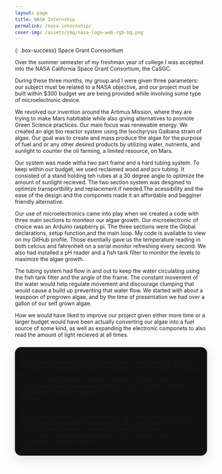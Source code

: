 ```yaml
---
layout: page 
title: NASA Internship 
permalink: /nasa-internship/
cover-img: /assets/img/nasa-logo-web-rgb-bg.png
---
```


{: .box-success}
Space Grant Connsortium 

Over the summer semester of my freshman year of college I was accepted into the NASA California Space Grant Consortium, the CaSGC.  

During these three months, my group and I were given three parameters: our subject must be related to a NASA objective, and our project must be built within $300 budget we are being provided while involving some type of microelectronic device. 

We revolved our invention around the Artimus Mission, where they are trying to make Mars habitiable while also giving alternatives to promote Green Science practices. Our main focus was renewable energy. We created an alge bio reactor system using the Isochyrysis Galbana strain of algae. Our goal was to create and mass produce the algae for the purpose of fuel and or any other desired products by utilizing water, nutrients, and sunlight to counter the oil farming, a limited resource, on Mars. 

Our system was made witha two part frame and a hard tubing system. To keep within our budget, we used reclaimed wood and pcv tubing. It consisted of a stand holding teh rubes at a 30 degree angle to optimize the amount of sunlight recieved. The two section system was desgined to optimize transportbility and replacement if needed.The acessibility and the ease of the design and the componets made it an affordable and begginer friendly alternative. 

Our use of microelectronics came into play when we created a code with three main sections to moniteor our algae growth. Our microelectronic of choice was an Arduino raspberry pi. The three sections were the Global declarations, setup function,and the main loop. My code is available to view on my GitHub profile. Those esentially gave us the temperature reading in both celcius and fahrenheit on a serial monitor refreshing every second. We also had installed a pH reader and a fish tank filter  to monitor the levels to maximize the algae growth.  

The tubing system had flow in and out to keep the water circulating using the fish tank filter and the angle of the frame. The constant movement of the water would help regulate movement and discourage clumping that would cause a build up preventing that water flow. We started with about a teaspoon of pregrown algae, and by the time of presentation we had over a gallon of our self grown algae.

How we would have liked to improve our project given either more time or a larger budget would have been actually converting our algae into a fuel source of some kind, as well as expanding the electronic componets to also read the amount of light recieved at all times.




<!-- === CAROUSEL (paste into your .md page) === -->
<div class="carousel" aria-roledescription="carousel" aria-label="NASA Gallery"
     data-autoplay="false" data-interval="3500">
  <div class="carousel__viewport">
    <div class="carousel__track" role="group" aria-live="polite">

      <!-- 1 -->
      <div class="carousel__slide" role="group" aria-label="1 of 16">
        <img src="/nasa%20pics/abstractdigital.jpg" alt="Abstract digital art">
        <div class="carousel__caption">Abstract Digital</div>
        <a href="/nasa%20pics/abstractdigital.jpg" target="_blank" rel="noopener"><span></span></a>
      </div>

      <!-- 2 -->
      <div class="carousel__slide" role="group" aria-label="2 of 16">
        <img src="/nasa%20pics/algaefarout.JPG" alt="Algae far out">
        <div class="carousel__caption">Algae Far Out</div>
        <a href="/nasa%20pics/algaefarout.JPG" target="_blank" rel="noopener"><span></span></a>
      </div>

      <!-- 3 -->
      <div class="carousel__slide" role="group" aria-label="3 of 16">
        <img src="/nasa%20pics/conceptofwiring.jpg" alt="Concept of wiring">
        <div class="carousel__caption">Concept of Wiring</div>
        <a href="/nasa%20pics/conceptofwiring.jpg" target="_blank" rel="noopener"><span></span></a>
      </div>

      <!-- 4 -->
      <div class="carousel__slide" role="group" aria-label="4 of 16">
        <img src="/nasa%20pics/3dpirntedpiping.HEIC" alt="3D printed piping">
        <div class="carousel__caption">3D Printed Piping</div>
        <a href="/nasa%20pics/3dpirntedpiping.HEIC" target="_blank" rel="noopener"><span></span></a>
      </div>

      <!-- 5 -->
      <div class="carousel__slide" role="group" aria-label="5 of 16">
        <img src="/nasa%20pics/algaesamples.HEIC" alt="Algae samples">
        <div class="carousel__caption">Algae Samples</div>
        <a href="/nasa%20pics/algaesamples.HEIC" target="_blank" rel="noopener"><span></span></a>
      </div>

      <!-- 6 -->
      <div class="carousel__slide" role="group" aria-label="6 of 16">
        <img src="/nasa%20pics/arduinosaudtered.HEIC" alt="Arduino soldered">
        <div class="carousel__caption">Arduino Soldered</div>
        <a href="/nasa%20pics/arduinosaudtered.HEIC" target="_blank" rel="noopener"><span></span></a>
      </div>

      <!-- 7 (duplicate filename provided) -->
      <div class="carousel__slide" role="group" aria-label="7 of 16">
        <img src="/nasa%20pics/conceptofwiring.jpg" alt="Concept of wiring alternate view">
        <div class="carousel__caption">Concept of Wiring (Alt)</div>
        <a href="/nasa%20pics/conceptofwiring.jpg" target="_blank" rel="noopener"><span></span></a>
      </div>

      <!-- 8 -->
      <div class="carousel__slide" role="group" aria-label="8 of 16">
        <img src="/nasa%20pics/code.HEIC" alt="Code photo">
        <div class="carousel__caption">Code</div>
        <a href="/nasa%20pics/code.HEIC" target="_blank" rel="noopener"><span></span></a>
      </div>

      <!-- 9 -->
      <div class="carousel__slide" role="group" aria-label="9 of 16">
        <img src="/nasa%20pics/frameinposition.JPG" alt="Frame in position">
        <div class="carousel__caption">Frame in Position</div>
        <a href="/nasa%20pics/frameinposition.JPG" target="_blank" rel="noopener"><span></span></a>
      </div>

      <!-- 10 -->
      <div class="carousel__slide" role="group" aria-label="10 of 16">
        <img src="/nasa%20pics/frameandpiping.HEIC" alt="Frame and piping">
        <div class="carousel__caption">Frame & Piping</div>
        <a href="/nasa%20pics/frameandpiping.HEIC" target="_blank" rel="noopener"><span></span></a>
      </div>

      <!-- 11 -->
      <div class="carousel__slide" role="group" aria-label="11 of 16">
        <img src="/nasa%20pics/grouppic.HEIC" alt="Group picture">
        <div class="carousel__caption">Group Picture</div>
        <a href="/nasa%20pics/grouppic.HEIC" target="_blank" rel="noopener"><span></span></a>
      </div>

      <!-- 12 -->
      <div class="carousel__slide" role="group" aria-label="12 of 16">
        <img src="/nasa%20pics/initialblueprint.JPG" alt="Initial blueprint">
        <div class="carousel__caption">Initial Blueprint</div>
        <a href="/nasa%20pics/initialblueprint.JPG" target="_blank" rel="noopener"><span></span></a>
      </div>

      <!-- 13 -->
      <div class="carousel__slide" role="group" aria-label="13 of 16">
        <img src="/nasa%20pics/pipingconnected.HEIC" alt="Piping connected">
        <div class="carousel__caption">Piping Connected</div>
        <a href="/nasa%20pics/pipingconnected.HEIC" target="_blank" rel="noopener"><span></span></a>
      </div>

      <!-- 14 -->
      <div class="carousel__slide" role="group" aria-label="14 of 16">
        <img src="/nasa%20pics/presentationpic.HEIC" alt="Presentation picture">
        <div class="carousel__caption">Presentation</div>
        <a href="/nasa%20pics/presentationpic.HEIC" target="_blank" rel="noopener"><span></span></a>
      </div>

      <!-- 15 -->
      <div class="carousel__slide" role="group" aria-label="15 of 16">
        <img src="/nasa%20pics/raspberrypiearduino.HEIC" alt="Raspberry Pi and Arduino">
        <div class="carousel__caption">Raspberry Pi + Arduino</div>
        <a href="/nasa%20pics/raspberrypiearduino.HEIC" target="_blank" rel="noopener"><span></span></a>
      </div>

      <!-- 16 -->
      <div class="carousel__slide" role="group" aria-label="16 of 16">
        <img src="/nasa%20pics/piping.JPG" alt="Piping">
        <div class="carousel__caption">Piping</div>
        <a href="/nasa%20pics/piping.JPG" target="_blank" rel="noopener"><span></span></a>
      </div>

    </div>

    <!-- Controls & Dots -->
    <button class="carousel__btn carousel__btn--prev" aria-label="Previous slide" data-action="prev">&#10094;</button>
    <button class="carousel__btn carousel__btn--next" aria-label="Next slide" data-action="next">&#10095;</button>
    <div class="carousel__dots"></div>
  </div>
</div>

<!-- Minimal styles (include once per page) -->
<style>
  :root { --carousel-width:min(100%,980px); --carousel-aspect:16/9; --dot-size:12px; --dot-active-scale:1.25; }
  .carousel{width:var(--carousel-width);margin:1.5rem auto;position:relative;border-radius:16px;overflow:hidden;box-shadow:0 8px 30px rgba(0,0,0,.12);background:#111}
  .carousel__viewport{aspect-ratio:var(--carousel-aspect);position:relative;overflow:hidden}
  .carousel__track{display:flex;height:100%;transition:transform .4s ease-in-out;will-change:transform}
  .carousel__slide{flex:0 0 100%;position:relative;display:grid;place-items:center;background:#000}
  .carousel__slide img{width:100%;height:100%;object-fit:cover;display:block}
  .carousel__caption{position:absolute;left:0;right:0;bottom:0;padding:.75rem .9rem;background:linear-gradient(180deg,rgba(0,0,0,0) 0%,rgba(0,0,0,.55) 64%,rgba(0,0,0,.75) 100%);color:#fff;font:500 14px/1.4 system-ui,-apple-system,Segoe UI,Roboto,Helvetica,Arial,sans-serif;text-shadow:0 1px 2px rgba(0,0,0,.7)}
  .carousel__btn{position:absolute;top:50%;transform:translateY(-50%);background:rgba(0,0,0,.45);border:none;color:#fff;width:44px;height:44px;border-radius:999px;display:grid;place-items:center;cursor:pointer}
  .carousel__btn--prev{left:10px}.carousel__btn--next{right:10px}
  .carousel__dots{position:absolute;left:0;right:0;bottom:10px;display:flex;gap:8px;justify-content:center}
  .carousel__dot{width:var(--dot-size);height:var(--dot-size);border-radius:50%;background:rgba(255,255,255,.45);border:0;cursor:pointer;transition:transform .15s ease,background .2s ease}
  .carousel__dot[aria-current="true"]{background:#fff;transform:scale(var(--dot-active-scale))}
</style>

<!-- Behavior (include once per page) -->
<script>
(function(){
  const root=document.currentScript.previousElementSibling.previousElementSibling.previousElementSibling;
  const track=root.querySelector('.carousel__track');
  const slides=[...root.querySelectorAll('.carousel__slide')];
  const prev=root.querySelector('[data-action="prev"]');
  const next=root.querySelector('[data-action="next"]');
  const dotsWrap=root.querySelector('.carousel__dots');
  const autoplay=root.dataset.autoplay==='true';
  const interval=parseInt(root.dataset.interval||'4000',10);
  let idx=0,timer=null;

  slides.forEach((_,i)=>{const b=document.createElement('button');b.className='carousel__dot';b.type='button';b.setAttribute('aria-label',`Go to slide ${i+1}`);b.addEventListener('click',()=>go(i));dotsWrap.appendChild(b);});
  function update(){track.style.transform=`translateX(-${idx*100}%)`;dotsWrap.querySelectorAll('.carousel__dot').forEach((d,i)=>d.setAttribute('aria-current',i===idx?'true':'false'));slides.forEach((s,i)=>s.setAttribute('aria-hidden',i===idx?'false':'true'));}
  function go(i){idx=(i+slides.length)%slides.length;update();restart();}
  function nextF(){go(idx+1)} function prevF(){go(idx-1)}
  next.addEventListener('click',nextF); prev.addEventListener('click',prevF);
  root.addEventListener('keydown',e=>{if(e.key==='ArrowRight')nextF(); if(e.key==='ArrowLeft')prevF();});
  let startX=0,delta=0,down=false; const vp=root.querySelector('.carousel__viewport');
  function start(x){down=true;startX=x;delta=0} function move(x){if(!down)return;delta=x-startX}
  function end(){if(!down)return;down=false; if(Math.abs(delta)>vp.clientWidth*0.15){(delta<0?nextF:prevF)()} else update()}
  vp.addEventListener('pointerdown',e=>{vp.setPointerCapture(e.pointerId);start(e.clientX)}); vp.addEventListener('pointermove',e=>move(e.clientX)); vp.addEventListener('pointerup',end); vp.addEventListener('pointercancel',end);
  function startAuto(){if(!autoplay)return; stopAuto(); timer=setInterval(nextF,interval)}
  function stopAuto(){if(timer){clearInterval(timer);timer=null}}
  function restart(){if(autoplay){stopAuto();startAuto()}}
  update(); startAuto();
})();
</script>
<!-- === /CAROUSEL === -->
